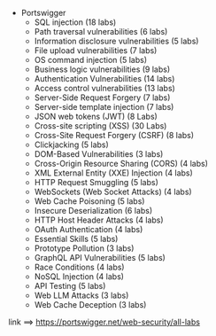 - Portswigger
  - SQL injection (18 labs)
  - Path traversal vulnerabilities (6 labs)
  - Information disclosure vulnerabilities (5 labs)
  - File upload vulnerabilities (7 labs)
  - OS command injection (5 labs)
  - Business logic vulnerabilities (9 labs)
  - Authentication Vulnerabilities (14 labs)
  - Access control vulnerabilities (13 labs)
  - Server-Side Request Forgery (7 labs)
  - Server-side template injection (7 labs)
  - JSON web tokens (JWT) (8 Labs)
  - Cross-site scripting (XSS) (30 Labs)
  - Cross-Site Request Forgery (CSRF) (8 labs)
  - Clickjacking (5 labs)
  - DOM-Based Vulnerabilities (3 labs)
  - Cross-Origin Resource Sharing (CORS) (4 labs)
  - XML External Entity (XXE) Injection (4 labs)
  - HTTP Request Smuggling (5 labs)
  - WebSockets (Web Socket Attacks) (4 labs)
  - Web Cache Poisoning (5 labs)
  - Insecure Deserialization (6 labs)
  - HTTP Host Header Attacks (4 labs)
  - OAuth Authentication (4 labs)
  - Essential Skills (5 labs)
  - Prototype Pollution (3 labs)
  - GraphQL API Vulnerabilities (5 labs)
  - Race Conditions (4 labs)
  - NoSQL Injection (4 labs)
  - API Testing (5 labs)
  - Web LLM Attacks (3 labs)
  - Web Cache Deception (3 labs)

link ==> https://portswigger.net/web-security/all-labs



